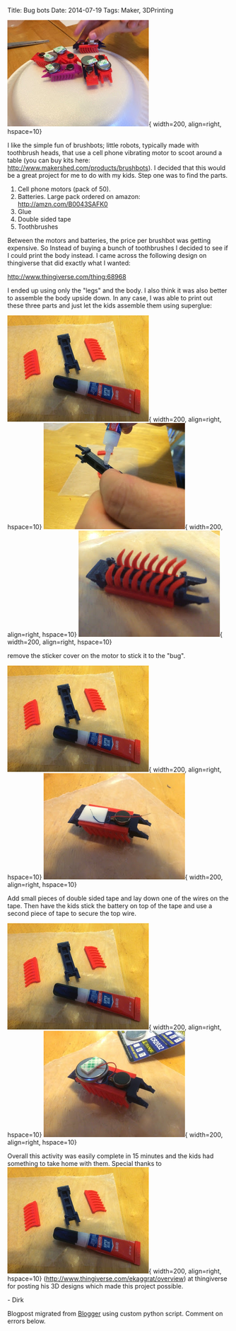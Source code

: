 Title: Bug bots
Date: 2014-07-19
Tags: Maker, 3DPrinting

![./images/blogger-image-1543028749.jpg](../images/blogger-image-1543028749.jpg){ width=200, align=right, hspace=10}

I like the simple fun of brushbots; little robots, typically made with
toothbrush heads, that use a cell phone vibrating motor to scoot around a
table (you can buy kits here: <http://www.makershed.com/products/brushbots>).
I decided that this would be a great project for me to do with my kids.  Step
one was to find the parts.  

  1. Cell phone motors (pack of 50).
  2. Batteries. Large pack ordered on amazon: <http://amzn.com/B0043SAFK0>
  3. Glue
  4. Double sided tape
  5. Toothbrushes

Between the motors and batteries, the price per brushbot was getting
expensive.  So Instead of buying a bunch of toothbrushes I decided to see if I
could print the body instead.  I came across the following design on
thingiverse that did exactly what I wanted:

<http://www.thingiverse.com/thing:68968>

I ended up using only the "legs" and the body.  I also think it was also
better to assemble the body upside down. In any case, I was able to print out
these three parts and just let the kids assemble them using superglue:

![./images/blogger-image--1230627461.jpg](../images/blogger-image--1230627461.jpg){ width=200, align=right, hspace=10}
![./images/blogger-image-1497897705.jpg](../images/blogger-image-1497897705.jpg){ width=200, align=right, hspace=10}
![./images/blogger-image-1759121257.jpg](../images/blogger-image-1759121257.jpg){ width=200, align=right, hspace=10}

remove the sticker cover on the motor to stick it to the "bug".  

![./images/blogger-image--1230627461.jpg](../images/blogger-image--1230627461.jpg){ width=200, align=right, hspace=10}
![./images/blogger-image-1701867005.jpg](../images/blogger-image-1701867005.jpg){ width=200, align=right, hspace=10}

Add small pieces of double sided tape and lay down one of the wires on the
tape. Then have the kids stick the battery on top of the tape and use a second
piece of tape to secure the top wire.

![./images/blogger-image--1230627461.jpg](../images/blogger-image--1230627461.jpg){ width=200, align=right, hspace=10}
![./images/blogger-image-714541735.jpg](../images/blogger-image-714541735.jpg){ width=200, align=right, hspace=10}


Overall this activity was easily complete in 15 minutes and the kids had
something to take home with them.  Special thanks to
![./images/blogger-image--1230627461.jpg](../images/blogger-image--1230627461.jpg){ width=200, align=right, hspace=10}
(http://www.thingiverse.com/ekaggrat/overview) at thingiverse for
posting his 3D designs which made this project possible.  

\- Dirk  


Blogpost migrated from [Blogger](https://apprenticemaker.blogspot.com/2014/07/bug-bots.html) using custom python script. Comment on errors below.
